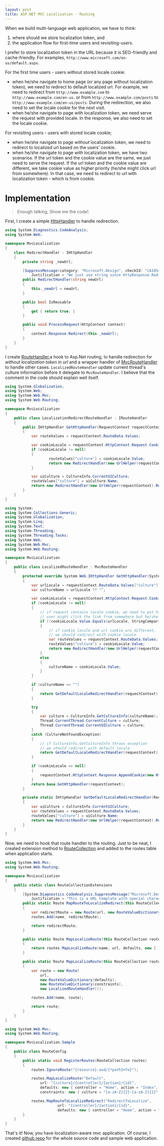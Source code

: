 ```yaml
---
layout: post
title: ASP.NET MVC Localization - Routing
---
```


When we build multi-language web application, we have to think:
  1. where should we store localization token, and
  2. the application flow for first-time users and revisiting-users.

I prefer to store localization token in the URL because it is SEO-friendly and cache-friendly. For examples, `http://www.microsoft.com/en-us/default.aspx`.

For the first time users - users without stored locale cookie:

  - when he/she navigate to home page (or any page without localization token), we need to redirect to default localized url. For example, we need to redirect from `http://www.example.com` to `http://www.example.com/en-us`. or from `http://www.example.com/posts` to `http://www.example.com/en-us/posts`. During the redirection, we also need to set the locale cookie for the next visit.
  - when he/she navigate to page _with_ localization token, we need serve the request with provided locale. In the response, we also need to set the locale cookie.

For revisiting users - users with stored locale cookie;

  - when he/she navigate to page _without_ localization token, we need to redirect to localized url based on the users' cookie.
  - when he/she navigate to page _with_ localization token, we have two scenarios. If the url token and the cookie value are the same, we just need to serve the request. If the url token and the cookie value are different, we take cookie value as higher priority (he/she might click url from somewhere). In that case, we need to redirect to url with localization token - which is from cookie.

# Implementation

> Enough talking, Show me the code!. 

First, I create a simple [HttpHandler][] to handle redirection.

```csharp
using System.Diagnostics.CodeAnalysis;
using System.Web;

namespace MvcLocalization
{    
    class RedirectHandler : IHttpHandler
    {
        private string _newUrl;

        [SuppressMessage(category: "Microsoft.Design", checkId: "CA1054:UriParametersShouldNotBeStrings",
            Justification = "We just use string since HttpResponse.Redirect only accept as string parameter.")]
        public RedirectHandler(string newUrl)
        {
            this._newUrl = newUrl;
        }

        public bool IsReusable
        {
            get { return true; }
        }

        public void ProcessRequest(HttpContext context)
        {
            context.Response.Redirect(this._newUrl);
        }
    }
}
```

I create [RouteHandler][],a hook to Asp.Net routing, to handle redirection for _without localization token in url_  and a wrapper handler of [MvcRouteHandler][] to handle other cases. `LocalizedRouteHandler` update current thread's culture information before it delegate to `MvcRouteHandler`. I believe that the comment in the code should explain well itself.

```csharp
using System.Globalization;
using System.Web;
using System.Web.Mvc;
using System.Web.Routing;

namespace MvcLocalization
{
    public class LocalizationRedirectRouteHandler : IRouteHandler
    {
        public IHttpHandler GetHttpHandler(RequestContext requestContext)
        {
            var routeValues = requestContext.RouteData.Values;

            var cookieLocale = requestContext.HttpContext.Request.Cookies["locale"];
            if (cookieLocale != null)
            {
                    routeValues["culture"] = cookieLocale.Value;
                    return new RedirectHandler(new UrlHelper(requestContext).RouteUrl(routeValues));
            }

            var uiCulture = CultureInfo.CurrentUICulture;
            routeValues["culture"] = uiCulture.Name;
            return new RedirectHandler(new UrlHelper(requestContext).RouteUrl(routeValues));
        }
    }
}
```


```csharp
using System;
using System.Collections.Generic;
using System.Globalization;
using System.Linq;
using System.Text;
using System.Threading;
using System.Threading.Tasks;
using System.Web;
using System.Web.Mvc;
using System.Web.Routing;

namespace MvcLocalization
{
    public class LocalizedRouteHandler : MvcRouteHandler
    {
        protected override System.Web.IHttpHandler GetHttpHandler(System.Web.Routing.RequestContext requestContext)
        {
            var urlLocale = requestContext.RouteData.Values["culture"] as string;
            var cultureName = urlLocale ?? "";

            var cookieLocale = requestContext.HttpContext.Request.Cookies["locale"];
            if (cookieLocale != null)
            {
                // if request contains locale cookie, we need to put higher priority than url locale
                // user might click the link from somewhere but he/she already set different locale
                if (!cookieLocale.Value.Equals(urlLocale, StringComparison.OrdinalIgnoreCase))
                {
                    // if cookie locale and url cookie are different,
                    // we should redirect with cookie locale
                    var routeValues = requestContext.RouteData.Values;
                    routeValues["culture"] = cookieLocale.Value;
                    return new RedirectHandler(new UrlHelper(requestContext).RouteUrl(routeValues));
                }
                else
                {
                    cultureName = cookieLocale.Value;
                }
            }

            if (cultureName == "")
            {
                return GetDefaultLocaleRedirectHandler(requestContext);
            }

            try
            {
                var culture = CultureInfo.GetCultureInfo(cultureName);
                Thread.CurrentThread.CurrentCulture = culture;
                Thread.CurrentThread.CurrentUICulture = culture;
            }
            catch (CultureNotFoundException)
            {
                // if CultureInfo.GetCultureInfo throws exception
                // we should redirect with default locale
                return GetDefaultLocaleRedirectHandler(requestContext);
            }

            if (cookieLocale == null)
            {
                requestContext.HttpContext.Response.AppendCookie(new HttpCookie("locale", cultureName));
            }
            return base.GetHttpHandler(requestContext);
        }

        private static IHttpHandler GetDefaultLocaleRedirectHandler(RequestContext requestContext)
        {
            var uiCulture = CultureInfo.CurrentUICulture;
            var routeValues = requestContext.RouteData.Values;
            routeValues["culture"] = uiCulture.Name;
            return new RedirectHandler(new UrlHelper(requestContext).RouteUrl(routeValues));
        }
    }
}
```

Now, we need to hook that route handler to the routing. Just to be neat, I created extension method to [RouteCollection][] and added to the routes table when application starts.

```csharp
using System.Web.Mvc;
using System.Web.Routing;

namespace MvcLocalization
{
    public static class RouteCollectionExtensions
    {
        [System.Diagnostics.CodeAnalysis.SuppressMessage("Microsoft.Design", "CA1054:UriParametersShouldNotBeStrings",
            Justification = "This is a URL template with special characters, not just a regular valid URL.")]
        public static Route MapRouteToLocalizeRedirect(this RouteCollection routes, string name, string url, object defaults)
        {
            var redirectRoute = new Route(url, new RouteValueDictionary(defaults), new LocalizationRedirectRouteHandler());
            routes.Add(name, redirectRoute);

            return redirectRoute;
        }

        public static Route MapLocalizeRoute(this RouteCollection routes, string name, string url, object defaults)
        {
            return routes.MapLocalizeRoute(name, url, defaults, new { });
        }

        public static Route MapLocalizeRoute(this RouteCollection routes, string name, string url, object defaults, object constraints)
        {            
            var route = new Route(
                url,
                new RouteValueDictionary(defaults),
                new RouteValueDictionary(constraints),
                new LocalizedRouteHandler());

            routes.Add(name, route);

            return route;
        }
    }
}
```

```csharp
using System.Web.Mvc;
using System.Web.Routing;

namespace MvcLocalization.Sample
{
    public class RouteConfig
    {
        public static void RegisterRoutes(RouteCollection routes)
        {
            routes.IgnoreRoute("{resource}.axd/{*pathInfo}");

            routes.MapLocalizeRoute("Default",
                url: "{culture}/{controller}/{action}/{id}",
                defaults: new { controller = "Home", action = "Index", id = UrlParameter.Optional },
                constraints: new { culture = "[a-zA-Z]{2}-[a-zA-Z]{2}" });

            routes.MapRouteToLocalizeRedirect("RedirectToLocalize",
                        url: "{controller}/{action}/{id}",
                        defaults: new { controller = "Home", action = "Index", id = UrlParameter.Optional });
        }
    }
}
```

That's it! Now, you have localization-aware mvc application. Of course, I created [github repo](https://github.com/jittuu/MvcLocalization) for the whole source code and sample web application.

[HttpHandler]: http://msdn.microsoft.com/en-us/library/bb398986(v=vs.100).aspx#Background
[MvcRouteHandler]: http://msdn.microsoft.com/en-us/library/system.web.mvc.mvcroutehandler(v=vs.118).aspx
[RouteHandler]: http://msdn.microsoft.com/en-us/library/cc668201.aspx
[RouteCollection]: http://msdn.microsoft.com/en-us/library/system.web.routing.routecollection(v=vs.110).aspx
